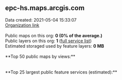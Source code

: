 <h2>epc-hs.maps.arcgis.com</h2> Data created: 2021-05-04 15:33:07 <br /><a target='new' href='https://epc-hs.maps.arcgis.com'>Organization link</a><br /><br />Public maps on this org: <b>0 (0% of the average.)</b><br />Public layers on this org: <b>1 </b>(<a target='new' href='https://services.arcgis.com/IuLpWjH5v0ykWCTE/ArcGIS/rest/services'>full service list</a>)<br />Estimated storaged used by feature layers: <b>0 MB</b><br /><br />**Top 50 public maps by views:**<br /><br /><br />**Top 25 largest public feature services (estimated):**<br />